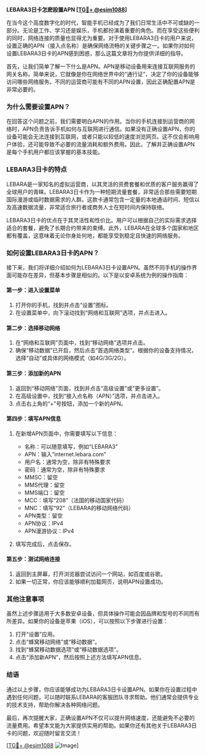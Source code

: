 **LEBARA3日卡怎麽設置APN [[TG💪+ @esim1088](https://t.me/s/esim1088)]**

在当今这个高度数字化的时代，智能手机已经成为了我们日常生活中不可或缺的一部分。无论是工作、学习还是娱乐，手机都扮演着重要的角色。而在享受这些便利的同时，网络连接的质量也显得尤为重要。对于使用LEBARA3日卡的用户来说，设置正确的APN（接入点名称）是确保网络流畅的关键步骤之一。如果你对如何设置LEBARA3日卡的APN感到困惑，那么这篇文章将为你提供详细的指导。

首先，让我们简单了解一下什么是APN。APN是移动设备用来连接互联网服务的网关名称。简单来说，它就像是你在网络世界中的“通行证”，决定了你的设备能够访问哪些网络服务。不同的运营商可能有不同的APN设置，因此正确配置APN是非常必要的。

### **为什么需要设置APN？**

在回答这个问题之前，我们需要明白APN的作用。当你的手机连接到运营商的网络时，APN负责告诉手机如何与互联网进行通信。如果没有正确设置APN，你的设备可能会无法连接到互联网，或者只能以较低的速度浏览网页。这不仅会影响用户体验，还可能导致不必要的流量消耗和额外费用。因此，了解并正确设置APN是每个手机用户都应该掌握的基本技能。

### **LEBARA3日卡的特点**

LEBARA是一家知名的虚拟运营商，以其灵活的资费套餐和优质的客户服务赢得了全球用户的青睐。LEBARA3日卡作为一种短期流量套餐，非常适合那些需要短期国际漫游或临时数据需求的人群。这款卡通常包含一定量的本地通话时间、短信以及高速数据流量，非常适合旅行者或商务人士在短时间内保持联络。

LEBARA3日卡的优点在于其灵活性和性价比。用户可以根据自己的实际需求选择适合的套餐，避免了长期合约带来的束缚。此外，LEBARA在全球多个国家和地区都有覆盖，这意味着无论你身处何地，都能享受到稳定且快速的网络服务。

### **如何设置LEBARA3日卡的APN？**

接下来，我们将详细介绍如何为LEBARA3日卡设置APN。虽然不同手机的操作界面可能存在差异，但基本步骤是相似的。以下是以安卓系统为例的操作指南：

#### **第一步：进入设置菜单**
1. 打开你的手机，找到并点击“设置”图标。
2. 在设置菜单中，向下滚动找到“网络和互联网”选项，并点击进入。

#### **第二步：选择移动网络**
1. 在“网络和互联网”页面中，找到“移动网络”选项并点击。
2. 确保“移动数据”已开启，然后点击“首选网络类型”。根据你的设备支持情况，选择“自动”或具体的网络模式（如4G/3G/2G）。

#### **第三步：添加新的APN**
1. 返回到“移动网络”页面，找到并点击“高级设置”或“更多设置”。
2. 在高级设置中，找到“接入点名称（APN）”选项，并点击进入。
3. 点击右上角的“+”号按钮，添加一个新的APN。

#### **第四步：填写APN信息**
1. 在新增APN页面中，你需要填写以下信息：
   - 名称：可以随意填写，例如“LEBARA3”
   - APN：输入“internet.lebara.com”
   - 用户名：通常为空，除非有特殊要求
   - 密码：通常为空，除非有特殊要求
   - MMSC：留空
   - MMS代理：留空
   - MMS端口：留空
   - MCC：填写“208”（法国的移动国家代码）
   - MNC：填写“92”（LEBARA的移动网络代码）
   - APN类型：留空
   - APN协议：IPv4
   - APN漫游协议：IPv4

2. 填写完成后，点击保存。

#### **第五步：测试网络连接**
1. 返回到主屏幕，打开浏览器尝试访问一个网站，如百度或谷歌。
2. 如果一切正常，你应该能够顺利加载网页，说明APN设置成功。

### **其他注意事项**

虽然上述步骤适用于大多数安卓设备，但具体操作可能会因品牌和型号的不同而有所差异。如果你的设备是苹果（iOS），可以按照以下步骤进行设置：

1. 打开“设置”应用。
2. 点击“蜂窝移动网络”或“移动数据”。
3. 找到“蜂窝移动数据选项”或“移动数据选项”。
4. 点击“添加新APN”，然后按照上述方法填写APN信息。

### **结语**

通过以上步骤，你应该能够成功为LEBARA3日卡设置APN。如果你在设置过程中遇到任何问题，可以随时联系LEBARA的客服团队寻求帮助。他们通常会提供专业的技术支持，帮助你解决各种网络问题。

最后，再次提醒大家，正确设置APN不仅可以提升网络速度，还能避免不必要的流量费用。希望本文能为大家提供实用的帮助。如果你还有其他关于LEBARA3日卡的问题，欢迎随时留言交流！

[[TG💪+ @esim1088](https://t.me/s/esim1088) ![Image](https://i.postimg.cc/4NQfJmqS/Snipaste-2025-05-13-00-14-12.png)]
